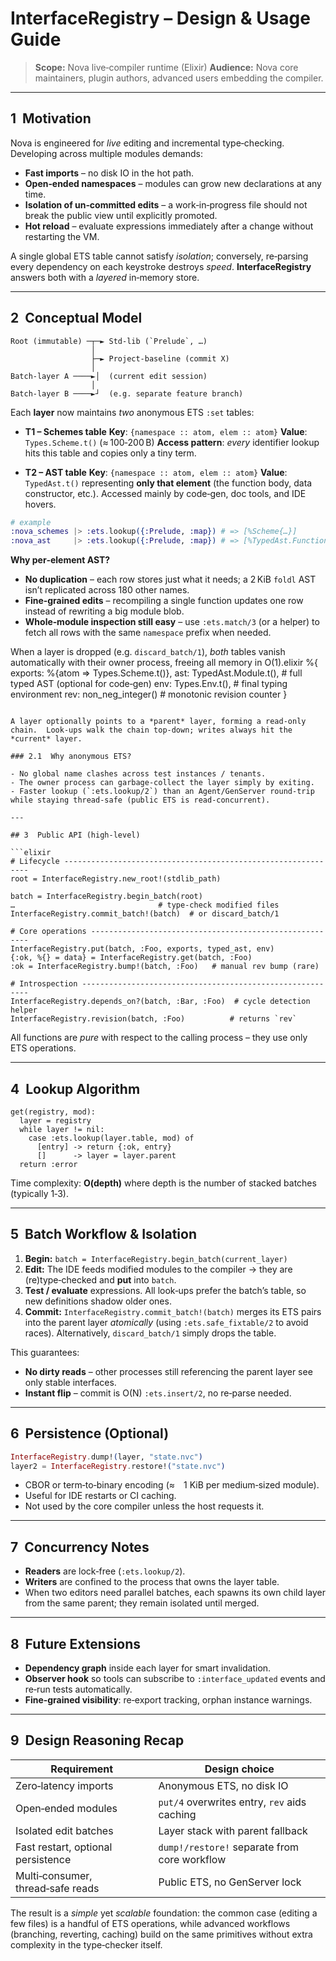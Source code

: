 # InterfaceRegistry – Design & Usage Guide

> **Scope:** Nova live‑compiler runtime (Elixir)
> **Audience:** Nova core maintainers, plugin authors, advanced users embedding the compiler.

---

## 1  Motivation

Nova is engineered for *live* editing and incremental type‑checking.  Developing across multiple modules demands:

* **Fast imports** – no disk IO in the hot path.
* **Open‑ended namespaces** – modules can grow new declarations at any time.
* **Isolation of un‑committed edits** – a work‑in‑progress file should not break the public view until explicitly promoted.
* **Hot reload** – evaluate expressions immediately after a change without restarting the VM.

A single global ETS table cannot satisfy *isolation*; conversely, re‑parsing every dependency on each keystroke destroys *speed*.  **InterfaceRegistry** answers both with a *layered* in‑memory store.

---

## 2  Conceptual Model

```
Root (immutable) ─┬─► Std‑lib (`Prelude`, …)
                  │
                  ├─► Project‑baseline (commit X)
                  │
Batch‑layer A ────►│  (current edit session)
                  │
Batch‑layer B ────►┘  (e.g. separate feature branch)
```

Each **layer** now maintains *two* anonymous ETS `:set` tables:

* **T1 – Schemes table**
  **Key**: `{namespace :: atom, elem :: atom}`
  **Value**: `Types.Scheme.t()`  (≈ 100‑200 B)
  **Access pattern**: *every* identifier lookup hits this table and copies only a tiny term.

* **T2 – AST table**
  **Key**: `{namespace :: atom, elem :: atom}`
  **Value**: `TypedAst.t()` representing **only that element** (the function body, data constructor, etc.).
  Accessed mainly by code‑gen, doc tools, and IDE hovers.

```elixir
# example
:nova_schemes |> :ets.lookup({:Prelude, :map}) # => [%Scheme{…}]
:nova_ast     |> :ets.lookup({:Prelude, :map}) # => [%TypedAst.FunctionDeclaration{…}]
```

**Why per‑element AST?**

* **No duplication** – each row stores just what it needs; a 2 KiB `foldl` AST isn’t replicated across 180 other names.
* **Fine‑grained edits** – recompiling a single function updates one row instead of rewriting a big module blob.
* **Whole‑module inspection still easy** – use `:ets.match/3` (or a helper) to fetch all rows with the same `namespace` prefix when needed.

When a layer is dropped (e.g. `discard_batch/1`), *both* tables vanish automatically with their owner process, freeing all memory in O(1).elixir
%{
exports: %{atom => Types.Scheme.t()},
ast: TypedAst.Module.t(),          # full typed AST (optional for code‑gen)
env: Types.Env.t(),               # final typing environment
rev: non\_neg\_integer()            # monotonic revision counter
}

````

A layer optionally points to a *parent* layer, forming a read‑only chain.  Look‑ups walk the chain top‑down; writes always hit the *current* layer.

### 2.1  Why anonymous ETS?

- No global name clashes across test instances / tenants.
- The owner process can garbage‑collect the layer simply by exiting.
- Faster lookup (`:ets.lookup/2`) than an Agent/GenServer round‑trip while staying thread‑safe (public ETS is read‑concurrent).

---

## 3  Public API (high‑level)

```elixir
# Lifecycle --------------------------------------------------------------
root = InterfaceRegistry.new_root!(stdlib_path)

batch = InterfaceRegistry.begin_batch(root)
…                                # type‑check modified files
InterfaceRegistry.commit_batch!(batch)  # or discard_batch/1

# Core operations --------------------------------------------------------
InterfaceRegistry.put(batch, :Foo, exports, typed_ast, env)
{:ok, %{} = data} = InterfaceRegistry.get(batch, :Foo)
:ok = InterfaceRegistry.bump!(batch, :Foo)   # manual rev bump (rare)

# Introspection ----------------------------------------------------------
InterfaceRegistry.depends_on?(batch, :Bar, :Foo)  # cycle detection helper
InterfaceRegistry.revision(batch, :Foo)          # returns `rev`
````

All functions are *pure* with respect to the calling process – they use only ETS operations.

---

## 4  Lookup Algorithm

```text
get(registry, mod):
  layer = registry
  while layer != nil:
    case :ets.lookup(layer.table, mod) of
      [entry] -> return {:ok, entry}
      []      -> layer = layer.parent
  return :error
```

Time complexity: **O(depth)** where depth is the number of stacked batches (typically 1‑3).

---

## 5  Batch Workflow & Isolation

1. **Begin:** `batch = InterfaceRegistry.begin_batch(current_layer)`
2. **Edit:** The IDE feeds modified modules to the compiler → they are (re)type‑checked and **put** into `batch`.
3. **Test / evaluate** expressions.  All look‑ups prefer the batch’s table, so new definitions shadow older ones.
4. **Commit:** `InterfaceRegistry.commit_batch!(batch)` merges its ETS pairs into the parent layer *atomically* (using `:ets.safe_fixtable/2` to avoid races).  Alternatively, `discard_batch/1` simply drops the table.

This guarantees:

* **No dirty reads** – other processes still referencing the parent layer see only stable interfaces.
* **Instant flip** – commit is O(N) `:ets.insert/2`, no re‑parse needed.

---

## 6  Persistence (Optional)

```elixir
InterfaceRegistry.dump!(layer, "state.nvc")
layer2 = InterfaceRegistry.restore!("state.nvc")
```

* CBOR or term‑to‑binary encoding (≈ 1 KiB per medium‑sized module).
* Useful for IDE restarts or CI caching.
* Not used by the core compiler unless the host requests it.

---

## 7  Concurrency Notes

* **Readers** are lock‑free (`:ets.lookup/2`).
* **Writers** are confined to the process that owns the layer table.
* When two editors need parallel batches, each spawns its own child layer from the same parent; they remain isolated until merged.

---

## 8  Future Extensions

* **Dependency graph** inside each layer for smart invalidation.
* **Observer hook** so tools can subscribe to `:interface_updated` events and re‑run tests automatically.
* **Fine‑grained visibility**: re‑export tracking, orphan instance warnings.

---

## 9  Design Reasoning Recap

| Requirement                        | Design choice                                |
| ---------------------------------- | -------------------------------------------- |
| Zero‑latency imports               | Anonymous ETS, no disk IO                    |
| Open‑ended modules                 | `put/4` overwrites entry, `rev` aids caching |
| Isolated edit batches              | Layer stack with parent fallback             |
| Fast restart, optional persistence | `dump!/restore!` separate from core workflow |
| Multi‑consumer, thread‑safe reads  | Public ETS, no GenServer lock                |

The result is a *simple* yet *scalable* foundation: the common case (editing a few files) is a handful of ETS operations, while advanced workflows (branching, reverting, caching) build on the same primitives without extra complexity in the type‑checker itself.
